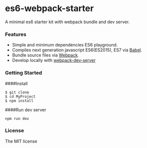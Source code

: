 # es6-webpack-starter

A minimal es6 starter kit with webpack bundle and dev server.

### Features

* Simple and minimum dependencies ES6 playground.
* Compiles next generation javascript ES6(ES2015), ES7 via [Babel](https://babeljs.io/).
* Bundle source files via [Webpack](https://webpack.github.io/).
* Develop locally with [webpack-dev-server](http://webpack.github.io/docs/webpack-dev-server.html)


### Getting Started

####Install 
```
$ git clone 
$ cd MyProject
$ npm install
```

####Run dev server
```
npm run dev
```

### License

The MIT license
